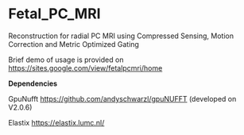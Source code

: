 # Fetal_PC_MRI
Reconstruction for radial PC MRI using Compressed Sensing, Motion Correction and Metric Optimized Gating

Brief demo of usage is provided on https://sites.google.com/view/fetalpcmri/home

**Dependencies**

GpuNufft      https://github.com/andyschwarzl/gpuNUFFT
(developed on V2.0.6)

Elastix       https://elastix.lumc.nl/



